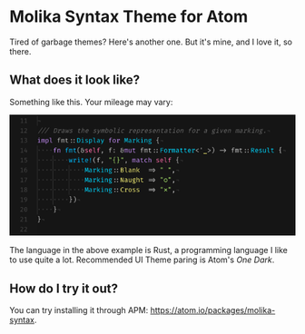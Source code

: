 # Molika Syntax Theme for Atom
Tired of garbage themes?
Here's another one.
But it's mine, and I love it, so there.

## What does it look like?
Something like this. Your mileage may vary:

![Beautiful colorful source code.](https://raw.githubusercontent.com/slightknack/atom-syntax/master/example.png)

The language in the above example is Rust,
a programming language I like to use quite a lot.
Recommended UI Theme paring is Atom's *One Dark*.

## How do I try it out?
You can try installing it through APM: https://atom.io/packages/molika-syntax.
